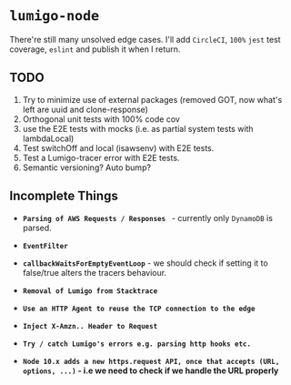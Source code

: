 # **`lumigo-node`**

There're still many unsolved edge cases. I'll add `CircleCI`, `100%` `jest` test
coverage, `eslint` and publish it when I return.

## TODO

1. Try to minimize use of external packages (removed GOT, now what's left are uuid and clone-response)
2. Orthogonal unit tests with 100% code cov
3. use the E2E tests with mocks (i.e. as partial system tests with lambdaLocal)
4. Test switchOff and local (isawsenv) with E2E tests.
5. Test a Lumigo-tracer error with E2E tests.
6. Semantic versioning? Auto bump? 

## Incomplete Things

- **`Parsing of AWS Requests / Responses `** - currently only `DynamoDB` is parsed.

- **`EventFilter`**

- **`callbackWaitsForEmptyEventLoop`** - we should check if setting it to false/true alters the tracers behaviour.

- **`Removal of Lumigo from Stacktrace`**

- **`Use an HTTP Agent to reuse the TCP connection to the edge`**

- **`Inject X-Amzn.. Header to Request`**

- **`Try / catch Lumigo's errors e.g. parsing http hooks etc.`**

- **`Node 10.x adds a new https.request API, once that accepts (URL, options, ...)` - i.e we need to check if we handle the URL properly**
